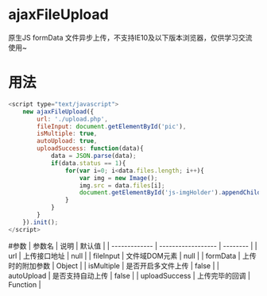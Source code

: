 # ajaxFileUpload
原生JS formData 文件异步上传，不支持IE10及以下版本浏览器，仅供学习交流使用~
# 用法
```javascript
<script type="text/javascript">
    new ajaxFileUpload({
        url: './upload.php',
        fileInput: document.getElementById('pic'),
        isMultiple: true,
        autoUpload: true,
        uploadSuccess: function(data){
            data = JSON.parse(data);
            if(data.status == 1){            
                for(var i=0; i<data.files.length; i++){
                    var img = new Image();
                    img.src = data.files[i];
                    document.getElementById('js-imgHolder').appendChild(img);
                }
            }   
        }
    }).init();
</script>
```

#参数
| 参数名        | 说明               | 默认值   |
| ------------- | ------------------ | -------- |
| url           | 上传接口地址       | null     |
| fileInput     | 文件域DOM元素      | null     |
| formData      | 上传时的附加参数   | Object   |
| isMultiple    | 是否开启多文件上传 | false    |
| autoUpload    | 是否支持自动上传   | false    |
| uploadSuccess | 上传完毕的回调     | Function |
